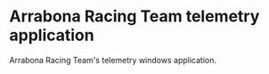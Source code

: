 # Arrabona Racing Team telemetry application

Arrabona Racing Team's telemetry windows application.
